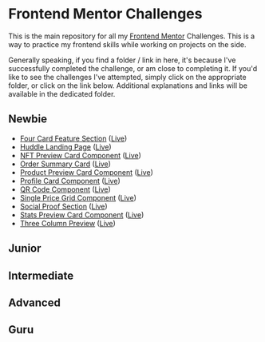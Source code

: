 # Frontend Mentor Challenges

This is the main repository for all my [Frontend Mentor](https://www.frontendmentor.io/home) Challenges. This is a way to practice my frontend skills while working on projects on the side.

Generally speaking, if you find a folder / link in here, it's because I've successfully completed the challenge, or am close to completing it. If you'd like to see the challenges I've attempted, simply click on the appropriate folder, or click on the link below. Additional explanations and links will be available in the dedicated folder.

## Newbie

- [Four Card Feature Section](https://github.com/GabrielMontplaisir/frontend-mentor/tree/main/newbie/four-card-section) ([Live](https://gabrielmontplaisir.com/frontend-mentor/newbie/four-card-section))
- [Huddle Landing Page](https://github.com/GabrielMontplaisir/frontend-mentor/tree/main/newbie/huddle-landing-page) ([Live](https://gabrielmontplaisir.com/frontend-mentor/newbie/huddle-landing-page))
- [NFT Preview Card Component](https://github.com/GabrielMontplaisir/frontend-mentor/tree/main/newbie/nft-preview-card) ([Live](https://gabrielmontplaisir.com/frontend-mentor/newbie/nft-preview-card))
- [Order Summary Card](https://github.com/GabrielMontplaisir/frontend-mentor/tree/main/newbie/order-summary-card) ([Live](https://gabrielmontplaisir.com/frontend-mentor/newbie/order-summary-card))
- [Product Preview Card Component](https://github.com/GabrielMontplaisir/frontend-mentor/tree/main/newbie/product-card) ([Live](https://gabrielmontplaisir.com/frontend-mentor/newbie/product-card))
- [Profile Card Component](https://github.com/GabrielMontplaisir/frontend-mentor/tree/main/newbie/profile-card-component) ([Live](https://gabrielmontplaisir.com/frontend-mentor/newbie/profile-card-component))
- [QR Code Component](https://github.com/GabrielMontplaisir/frontend-mentor/tree/main/newbie/qr-code) ([Live](https://gabrielmontplaisir.com/frontend-mentor/newbie/qr-code))
- [Single Price Grid Component](https://github.com/GabrielMontplaisir/frontend-mentor/tree/main/newbie/single-price-grid) ([Live](https://gabrielmontplaisir.com/frontend-mentor/newbie/single-price-grid))
- [Social Proof Section](https://github.com/GabrielMontplaisir/frontend-mentor/tree/main/newbie/social-proof-section-master) ([Live](https://gabrielmontplaisir.com/frontend-mentor/newbie/social-proof-section-master))
- [Stats Preview Card Component](https://github.com/GabrielMontplaisir/frontend-mentor/tree/main/newbie/stats-preview-card) ([Live](https://gabrielmontplaisir.com/frontend-mentor/newbie/stats-preview-card))
- [Three Column Preview](https://github.com/GabrielMontplaisir/frontend-mentor/tree/main/newbie/three-column-preview) ([Live](https://gabrielmontplaisir.com/frontend-mentor/newbie/three-column-preview))

## Junior

## Intermediate

## Advanced

## Guru
